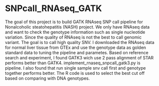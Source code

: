 # SNPcall_RNAseq_GATK
The goal of this project is to build GATK RNAseq SNP call pipeline for Nonalcoholic steatohepatitis (NASH) project. We only have RNAseq data and want to check the genotype information such as single nucleotide variation. Since the quality of RNAseq is not the best to call genomic variant. The goal is to call high quality SNV. I downloaded the RNAseq data for normal liver tissue from GTEx and use the genotype data as golden standard data to tuning the pipeline and parametes. Based on reference search and experiment, I found GATK3 wich use 2 pass alignment of STAR performs better than GATK4. implement_rnaseq_snpcall_gatk3.py is pipeline. I also found that run single sample snv call first and genotype together performs better. The R code is used to select the best cut off based on comparing with DNA genotypes.
